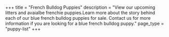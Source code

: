 +++
title = "French Bulldog Puppies"
description = "View our upcoming litters and avaialbe frenchie puppies.Learn more about the story behind each of our blue french bulldog puppies for sale. Contact us for more information if you are looking for a blue french bulldog puppy."
page_type = "puppy-list"
+++
